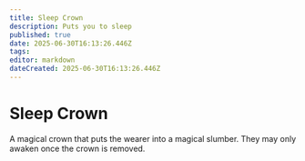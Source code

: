 ```yaml
---
title: Sleep Crown
description: Puts you to sleep
published: true
date: 2025-06-30T16:13:26.446Z
tags: 
editor: markdown
dateCreated: 2025-06-30T16:13:26.446Z
---
```


# Sleep Crown
A magical crown that puts the wearer into a magical slumber. They may only awaken once the crown is removed.